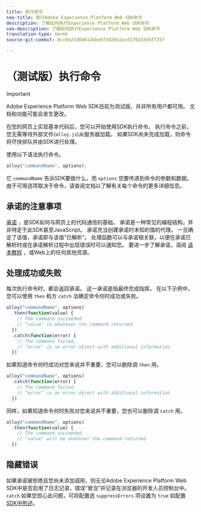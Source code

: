 ```yaml
---
title: 执行命令
seo-title: 执行Adobe Experience Platform Web SDK命令
description: 了解如何执行Experience Platform Web SDK命令
seo-description: 了解如何执行Experience Platform Web SDK命令
translation-type: tm+mt
source-git-commit: 0cc6e233646134be073d20e2acd1702d345ff35f

---
```



# （测试版）执行命令

>[!IMPORTANT]
>
>Adobe Experience Platform Web SDK目前为测试版，并非所有用户都可用。 文档和功能可能会发生更改。

在您的网页上实现基本代码后，您可以开始使用SDK执行命令。 执行命令之前，您无需等待外部文件\(`alloy.js`\)从服务器加载。 如果SDK尚未完成加载，则命令将尽快排队并由SDK进行处理。

使用以下语法执行命令。

```javascript
alloy("commandName", options);
```

它 `commandName` 告诉SDK要做什么，而 `options` 您要传递到命令的参数和数据。 由于可用选项取决于命令，请查阅文档以了解有关每个命令的更多详细信息。

## 承诺的注意事项

[承诺](https://developer.mozilla.org/en-US/docs/Web/JavaScript/Reference/Global_Objects/Promise) ，是SDK如何与网页上的代码通信的基础。 承诺是一种常见的编程结构，并非特定于此SDK甚至JavaScript。 承诺充当创建承诺时未知的值的代理。 一旦确定了该值，承诺即与该值“已解析”。 处理函数可以与承诺相关联，以便在承诺已解析时或在承诺解析过程中出现错误时可以通知您。 要进一步了解承诺，请阅 [读本教程](https://javascript.info/promise-basics) ，或Web上的任何其他资源。

## 处理成功或失败

每次执行命令时，都会返回承诺。 这一承诺是指最终完成指挥。 在以下示例中，您可以使用 `then` 和方 `catch` 法确定命令何时成功或失败。

```javascript
alloy("commandName", options)
  .then(function(value) {
    // The command succeeded.
    // "value" is whatever the command returned
  })
  .catch(function(error) {
    // The command failed.
    // "error" is an error object with additional information
  })
```

如果知道命令何时成功对您来说并不重要，您可以删除调 `then` 用。

```javascript
alloy("commandName", options)
  .catch(function(error) {
    // The command failed.
    // "error" is an error object with additional information
  })
```

同样，如果知道命令何时失败对您来说并不重要，您也可以删除调 `catch` 用。

```javascript
alloy("commandName", options)
  .then(function(value) {
    // The command succeeded.
    // "value" will be whatever the command returned
  })
```

## 隐藏错误

如果承诺被拒绝且您尚未添加调用，则无论Adobe Experience Platform Web SDK中是否启用了日志记录，错误“冒泡”并记录在浏览器的开发人员控制台中。 `catch` 如果您担心此问题，可将配置选 `suppressErrors` 项设置为 `true` 如配置 [SDK中所述](configuring-the-sdk.md)。
